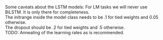 Some caveats about the LSTM models: For LM tasks we will never use BiLSTM. It is only there for completeness. 
<br/>
The initrange inside the model class needs to be .1 for tied weights and 0.05 otherwise. 
<br/>
The dropout should be .2 for tied weights and .5 otherwise. 
<br/>
TODO: Annealing of the learning rates as is recommended.
